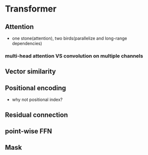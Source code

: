 # Transformer
## Attention
- one stone(attention), two birds(parallelize and long-range dependencies)
### multi-head attention VS convolution on multiple channels
## Vector similarity
## Positional encoding
- why not positional index?
## Residual connection
## point-wise FFN
## Mask
## 
<!--stackedit_data:
eyJoaXN0b3J5IjpbNzU5NTIwNzgwLC0yMjc1NDExMjksLTEzMT
U5MTUwNSwxMjE5MDIzMDIxXX0=
-->